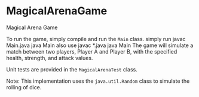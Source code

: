 # MagicalArenaGame
Magical Arena Game

To run the game, simply compile and run the `Main` class.
simply run javac Main.java
           java Main
also use javac *.java
         java Main
The game will simulate a match between two players, Player A and Player B, with the specified health, strength, and attack values.

Unit tests are provided in the `MagicalArenaTest` class.

Note: This implementation uses the `java.util.Random` class to simulate the rolling of dice.
